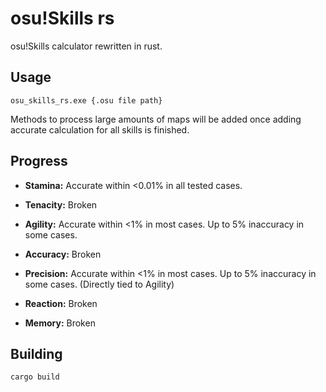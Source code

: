 # osu!Skills rs

osu!Skills calculator rewritten in rust.

## Usage

```
osu_skills_rs.exe {.osu file path}
```

Methods to process large amounts of maps will be added once adding accurate calculation for all skills is finished.

## Progress

- **Stamina:** Accurate within <0.01% in all tested cases.

- **Tenacity:** Broken

- **Agility:** Accurate within <1% in most cases. Up to 5% inaccuracy in some cases.

- **Accuracy:** Broken

- **Precision:** Accurate within <1% in most cases. Up to 5% inaccuracy in some cases. (Directly tied to Agility)

- **Reaction:** Broken

- **Memory:** Broken

## Building

```
cargo build
```